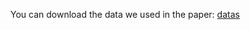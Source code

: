 
You can download the data we used in the paper:
[datas](https://drive.google.com/drive/folders/1HJF-mcDxUdThaf6yn-Sn1JFJ8vhlW06Q?usp=share_link)
